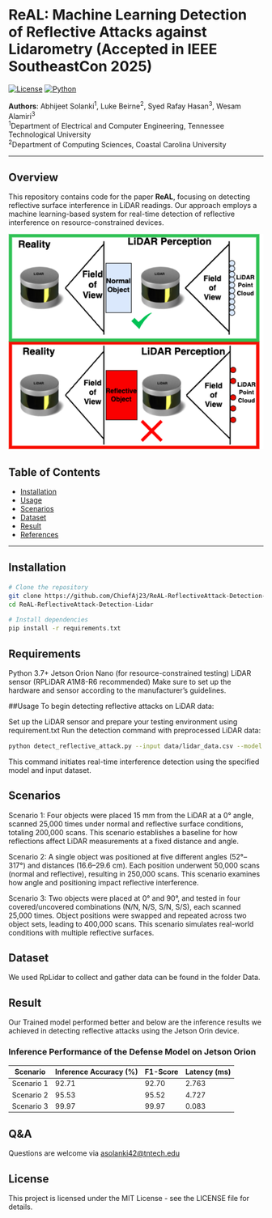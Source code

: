
# ReAL: Machine Learning Detection of Reflective Attacks against Lidarometry (Accepted in IEEE SoutheastCon 2025)

[![License](https://img.shields.io/badge/license-MIT-blue.svg)](LICENSE)
[![Python](https://img.shields.io/badge/python-3.7+-green.svg)](https://www.python.org/)

**Authors**: Abhijeet Solanki<sup>1</sup>, Luke Beirne<sup>2</sup>, Syed Rafay Hasan<sup>3</sup>, Wesam Alamiri<sup>3</sup>  
<sup>1</sup>Department of Electrical and Computer Engineering, Tennessee Technological University  
<sup>2</sup>Department of Computing Sciences, Coastal Carolina University

---

## Overview
This repository contains code for the paper **ReAL**, focusing on detecting reflective surface interference in LiDAR readings. Our approach employs a machine learning-based system for real-time detection of reflective interference on resource-constrained devices.

<p align='center'>
  <img src='images/AttackOverview-v2.png' width='700'/>
</p>


## Table of Contents
- [Installation](#installation)
- [Usage](#usage)
- [Scenarios](#scenarios)
- [Dataset](#dataset)
- [Result](#result)
- [References](#references)

---

## Installation

```bash
# Clone the repository
git clone https://github.com/ChiefAj23/ReAL-ReflectiveAttack-Detection-Lidar.git
cd ReAL-ReflectiveAttack-Detection-Lidar
```
```bash
# Install dependencies
pip install -r requirements.txt
```
## Requirements
Python 3.7+
Jetson Orion Nano (for resource-constrained testing)
LiDAR sensor (RPLiDAR A1M8-R6 recommended)
Make sure to set up the hardware and sensor according to the manufacturer’s guidelines.

##Usage
To begin detecting reflective attacks on LiDAR data:

Set up the LiDAR sensor and prepare your testing environment using requirement.txt
Run the detection command with preprocessed LiDAR data:
```bash
python detect_reflective_attack.py --input data/lidar_data.csv --model checkpoints/svm_model.pkl
```
This command initiates real-time interference detection using the specified model and input dataset.

## Scenarios
Scenario 1: Four objects were placed 15 mm from the LiDAR at a 0° angle, scanned 25,000 times under normal and reflective surface conditions, totaling 200,000 scans. This scenario establishes a baseline for how reflections affect LiDAR measurements at a fixed distance and angle.

Scenario 2: A single object was positioned at five different angles (52°–317°) and distances (16.6–29.6 cm). Each position underwent 50,000 scans (normal and reflective), resulting in 250,000 scans. This scenario examines how angle and positioning impact reflective interference.

Scenario 3: Two objects were placed at 0° and 90°, and tested in four covered/uncovered combinations (N/N, N/S, S/N, S/S), each scanned 25,000 times. Object positions were swapped and repeated across two object sets, leading to 400,000 scans. This scenario simulates real-world conditions with multiple reflective surfaces.

## Dataset
We used RpLidar to collect and gather data can be found in the folder Data.

## Result
Our Trained model performed better and below are the inference results we achieved in detecting reflective attacks using the Jetson Orin device.
### Inference Performance of the Defense Model on Jetson Orion
| Scenario   | Inference Accuracy (%) | F1-Score | Latency (ms) |
|------------|------------------------|----------|--------------|
| Scenario 1 | 92.71                   | 92.70    | 2.763        |
| Scenario 2 | 95.53                   | 95.52    | 4.727        |
| Scenario 3 | 99.97                   | 99.97    | 0.083        |

## Q&A
Questions are welcome via asolanki42@tntech.edu


## License
This project is licensed under the MIT License - see the LICENSE file for details.


